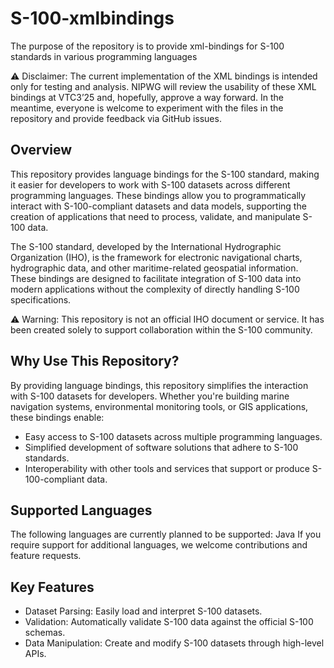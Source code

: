# S-100-xmlbindings
The purpose of the repository is to provide xml-bindings for S-100 standards in various programming languages

⚠️ Disclaimer:
The current implementation of the XML bindings is intended only for testing and analysis. NIPWG will review the usability of these XML bindings at VTC3’25 and, hopefully, approve a way forward. In the meantime, everyone is welcome to experiment with the files in the repository and provide feedback via GitHub issues.

## Overview

This repository provides language bindings for the S-100 standard, making it easier for developers to work with S-100 datasets across different programming languages. These bindings allow you to programmatically interact with S-100-compliant datasets and data models, supporting the creation of applications that need to process, validate, and manipulate S-100 data.

The S-100 standard, developed by the International Hydrographic Organization (IHO), is the framework for electronic navigational charts, hydrographic data, and other maritime-related geospatial information. These bindings are designed to facilitate integration of S-100 data into modern applications without the complexity of directly handling S-100 specifications.

⚠️ Warning: 
This repository is not an official IHO document or service. It has been created solely to support collaboration within the S-100 community.

## Why Use This Repository?

By providing language bindings, this repository simplifies the interaction with S-100 datasets for developers. Whether you're building marine navigation systems, environmental monitoring tools, or GIS applications, these bindings enable:

* Easy access to S-100 datasets across multiple programming languages.
* Simplified development of software solutions that adhere to S-100 standards.
* Interoperability with other tools and services that support or produce S-100-compliant data.

## Supported Languages

The following languages are currently planned to be supported: Java
If you require support for additional languages, we welcome contributions and feature requests.

 ## Key Features

* Dataset Parsing: Easily load and interpret S-100 datasets.
* Validation: Automatically validate S-100 data against the official S-100 schemas.
* Data Manipulation: Create and modify S-100 datasets through high-level APIs.
